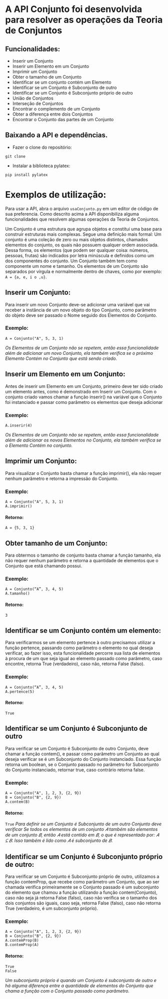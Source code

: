 # A API Conjunto foi desenvolvida para resolver as operações da Teoria de Conjuntos

## Funcionalidades:
- Inserir um Conjunto
- Inserir um Elemento em um Conjunto
- Imprimir um Conjunto
- Obter o tamanho de um Conjunto
- Identificar se um conjunto contém um Elemento
- Identificar se um Conjunto é Subconjunto de outro
- Identificar se um Conjunto é Subconjunto próprio de outro
- União de Conjuntos
- Interseção de Conjuntos
- Encontrar o complemento de um Conjunto
- Obter a diferença entre dois Conjuntos
- Encontrar o Conjunto das partes de um Conjunto

## Baixando a API e dependências.
- Fazer o clone do repositório:
```
git clone
```
- Instalar a biblioteca pylatex:
```
pip install pylatex
```

# Exemplos de utilização:
Para usar a API, abra o arquivo `usaConjunto.py` em um editor de código de sua preferencia.
Como descrito acima a API disponibiliza alguma funcionalidades que resolvem algumas operações da Teoria de Conjuntos.

Um Conjunto é uma estrutura que agrupa objetos e constitui uma base para construir estruturas mais complexas.
Segue uma definição mais formal: Um conjunto é uma coleção de zero ou mais objetos distintos, chamados elementos do conjunto, os quais não possuem qualquer ordem associada. Dessa forma, os elementos (que podem ser qualquer coisa: números, pessoas, frutas) são indicados por letra minúscula e definidos como um dos componentes do conjunto.
Um Conjunto também tem como componente um nome e tamanho. Os elementos de um Conjunto são separados por vírgula e normalmente dentro de chaves, como por exemplo: `A = {a, e, i o ,u}`.

## Inserir um Conjunto:
Para inserir um novo Conjunto deve-se adicionar uma variável que vai receber a instância de um novo objeto do tipo Conjunto, como parâmetro do objeto deve ser passado o Nome seguido dos Elementos do Conjunto.
### Exemplo:
```
A = Conjunto("A", 5, 3, 1)
```
*Os Elementos de um Conjunto não se repetem, então essa funcionalidade além de adicionar um novo Conjunto, ela também verifica se o próximo Elemento Contém no Conjunto que está sendo criado.*

## Inserir um Elemento em um Conjunto:
Antes de inserir um Elemento em um Conjunto, primeiro deve ter sido criado um elemento antes, como é demonstrado em Inserir um Conjunto. Com o conjunto criado vamos chamar a função inserir() na variável que o Conjunto foi instanciado e passar como parâmetro os elementos que deseja adicionar
### Exemplo:
```
A.inserir(4)
```
*Os Elementos de um Conjunto não se repetem, então essa funcionalidade além de adicionar os novos Elementos no Conjunto, ela também verifica se o Elemento Contém no conjunto.*

## Imprimir um Conjunto:
Para visualizar o Conjunto basta chamar a função imprimir(), ela não requer nenhum parâmetro e retorna a impressão do Conjunto.
### Exemplo:
```
A = Conjunto("A", 5, 3, 1)
A.imprimir()
```
#### Retorno:
```
A = {5, 3, 1}
```

## Obter tamanho de um Conjunto: 
Para obtermos o tamanho de conjunto basta chamar a função tamanho, ela não requer nenhum parâmetro e retorna a quantidade de elementos que o Conjunto que está chamando possui.
### Exemplo: 
```
A = Conjunto(“A”, 3, 4, 5)
A.tamanho()
```
#### Retorno:
`3`

## Identificar se um Conjunto contém um elemento:
Para verificarmos se um elemento pertence à outro precisamos utilizar a função pertence, passando como parâmetro o elemento no qual deseja verificar, ao fazer isso, esta funcionalidade percorre sua lista de elementos à procura de um que seja igual ao elemento passado como parâmetro, caso encontre, retorna True (verdadeiro), caso não, retorna False (falso).
### Exemplo:
```
A = Conjunto(“A”, 3, 4, 5)
A.pertence(5)
```
#### Retorno:
`True`

## Identificar se um Conjunto é Subconjunto de outro
Para verificar se um Conjunto é Subconjunto de outro Conjunto, deve chamar a função contem(), e passar como parâmetro um Conjunto ao qual deseja verificar se é um Subconjunto do Conjunto instanciado. Essa função retorna um boolean, se o Conjunto passado no parâmetro for Subconjunto do Conjunto instanciado, retornar true, caso contrário retorna false.
### Exemplo:
```
A = Conjunto("A", 1, 2, 3, {2, 9})
B = Conjunto("B", {2, 9})
A.contem(B)
```
#### Retorno:
`True`
*Para definir se um Conjunto é Subconjunto de um outro Conjunto deve verificar Se todos os elementos de um conjunto 𝐴 também são elementos de um conjunto 𝐵, então 𝐴 está contido em 𝐵, o que é representado por: 𝐴 ⊆ 𝐵. Isso também é lido como 𝐴 é subconjunto de 𝐵.*

## Identificar se um Conjunto é Subconjunto próprio de outro:
Para verificar se um Conjunto  é Subconjunto próprio de outro, utilizamos a função contemProp, que recebe como parâmetro um Conjunto, que ao ser chamada verifica primeiramente se o Conjunto passado é um subconjunto do elemento que chamou a função utilizando a função contem(Conjunto), caso não seja já retorna False (falso), caso não verifica se o tamanho dos dois conjuntos são iguais, caso seja, retorna False (falso), caso não retorna True (verdadeiro, é um subconjunto próprio).
### Exemplo:
```
A = Conjunto("A", 1, 2, 3, {2, 9})
B = Conjunto("B", {2, 9})
A.contemProp(B)
B.contemProp(A)
```
#### Retorno: 
```
True
False
```
*Um subconjunto próprio é quando um Conjunto é subconjunto de outro e há alguma diferença entre a quantidade de elementos do Conjunto que chama a função com o Conjunto passado como parâmetro.*

